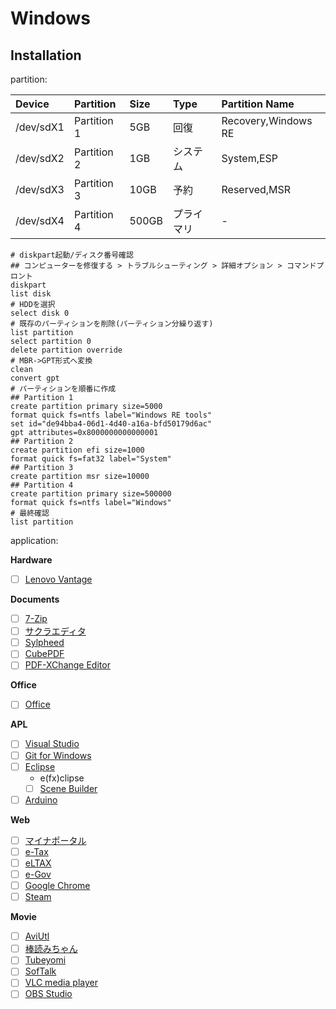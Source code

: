 # Windows

## Installation
partition: 

| Device    | Partition   | Size  | Type       | Partition Name      |
| :---      | :---        | :---  | :---       | :---                |
| /dev/sdX1 | Partition 1 | 5GB   | 回復       | Recovery,Windows RE |
| /dev/sdX2 | Partition 2 | 1GB   | システム   | System,ESP          |
| /dev/sdX3 | Partition 3 | 10GB  | 予約       | Reserved,MSR        |
| /dev/sdX4 | Partition 4 | 500GB | プライマリ | -                   |

```
# diskpart起動/ディスク番号確認
## コンピューターを修復する > トラブルシューティング > 詳細オプション > コマンドプロント
diskpart
list disk
# HDDを選択
select disk 0
# 既存のパーティションを削除(パーティション分繰り返す)
list partition
select partition 0
delete partition override
# MBR->GPT形式へ変換
clean
convert gpt
# パーティションを順番に作成
## Partition 1
create partition primary size=5000
format quick fs=ntfs label="Windows RE tools"
set id="de94bba4-06d1-4d40-a16a-bfd50179d6ac"
gpt attributes=0x8000000000000001
## Partition 2
create partition efi size=1000
format quick fs=fat32 label="System"
## Partition 3
create partition msr size=10000
## Partition 4
create partition primary size=500000
format quick fs=ntfs label="Windows"
# 最終確認
list partition
```

application: 

**Hardware**
* [ ] [Lenovo Vantage](https://www.microsoft.com/ja-jp/p/lenovo-vantage/9wzdncrfj4mv?activetab=pivot:overviewtab)

**Documents**
* [ ] [7-Zip](https://sevenzip.osdn.jp/)
* [ ] [サクラエディタ](https://sakura-editor.github.io)
* [ ] [Sylpheed](https://sylpheed.sraoss.jp/ja/download.html)
* [ ] [CubePDF](https://www.cube-soft.jp/cubepdf/)
* [ ] [PDF-XChange Editor](https://forest.watch.impress.co.jp/library/software/pdfxchedit/)

**Office**
* [ ] [Office](https://products.office.com/ja-JP/compare-all-microsoft-office-products?tab=1)

**APL**
* [ ] [Visual Studio](https://visualstudio.microsoft.com/ja/)
* [ ] [Git for Windows](https://gitforwindows.org/)
* [ ] [Eclipse](http://mergedoc.osdn.jp)
    * e(fx)clipse
    * [ ] [Scene Builder](https://www.oracle.com/technetwork/java/javafxscenebuilder-1x-archive-2199384.html)
* [ ] [Arduino](https://www.arduino.cc/en/Main/Software#)

**Web**
* [ ] [マイナポータル](https://myna.go.jp/SCK0101_03_001/SCK0101_03_001_Reload.form)
* [ ] [e-Tax](http://www.e-tax.nta.go.jp/index.html)
* [ ] [eLTAX](http://www.eltax.jp/www/contents/1397034807379/index.html)
* [ ] [e-Gov](http://www.e-gov.go.jp/help/shinsei/flow/setup/index.html)
* [ ] [Google Chrome](https://www.google.com/intl/ja_ALL/chrome/)
* [ ] [Steam](http://store.steampowered.com/about/)

**Movie**
* [ ] [AviUtl](http://spring-fragrance.mints.ne.jp/aviutl/)
* [ ] [棒読みちゃん](https://chi.usamimi.info/Program/Application/BouyomiChan/)
* [ ] [Tubeyomi](https://sites.google.com/site/suzuniwa/tools/tubeyomi)
* [ ] [SofTalk](https://www.vector.co.jp/soft/winnt/art/se412443.html)
* [ ] [VLC media player](https://www.videolan.org/vlc/index.ja.html)
* [ ] [OBS Studio](https://obsproject.com/ja/download)
